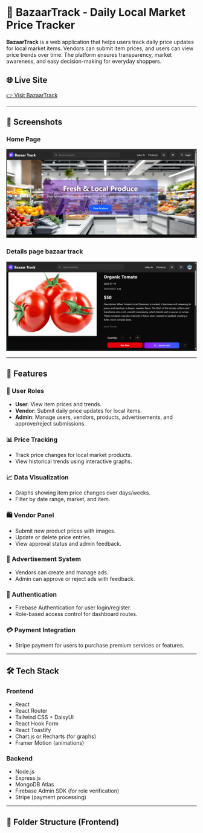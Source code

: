 # 🛒 BazaarTrack - Daily Local Market Price Tracker

**BazaarTrack** is a web application that helps users track daily price updates for local market items. Vendors can submit item prices, and users can view price trends over time. The platform ensures transparency, market awareness, and easy decision-making for everyday shoppers.

## 🌐 Live Site

[👉 Visit BazaarTrack](https://bazaar-track.web.app/)

---

## 🚀 Screenshots

### Home Page

![Home Page](/src/assets/home.png)

### Details page bazaar track

![Details bazaar track](/src/assets/details.png)

---

## 🚀 Features

### 👥 User Roles

- **User**: View item prices and trends.
- **Vendor**: Submit daily price updates for local items.
- **Admin**: Manage users, vendors, products, advertisements, and approve/reject submissions.

### 📊 Price Tracking

- Track price changes for local market products.
- View historical trends using interactive graphs.

### 📈 Data Visualization

- Graphs showing item price changes over days/weeks.
- Filter by date range, market, and item.

### 🛍️ Vendor Panel

- Submit new product prices with images.
- Update or delete price entries.
- View approval status and admin feedback.

### 📢 Advertisement System

- Vendors can create and manage ads.
- Admin can approve or reject ads with feedback.

### 🔐 Authentication

- Firebase Authentication for user login/register.
- Role-based access control for dashboard routes.

### 💳 Payment Integration

- Stripe payment for users to purchase premium services or features.

---

## 🛠️ Tech Stack

### Frontend

- React
- React Router
- Tailwind CSS + DaisyUI
- React Hook Form
- React Toastify
- Chart.js or Recharts (for graphs)
- Framer Motion (animations)

### Backend

- Node.js
- Express.js
- MongoDB Atlas
- Firebase Admin SDK (for role verification)
- Stripe (payment processing)

---

## 📁 Folder Structure (Frontend)
